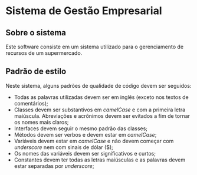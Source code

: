 # Sistema de Gestão Empresarial

## Sobre o sistema

Este software consiste em um sistema utilizado para o gerenciamento de recursos de um supermercado.

## Padrão de estilo

Neste sistema, alguns padrões de qualidade de código devem ser seguidos:

<ul>
    <li> Todas as palavras utilizadas devem ser em inglês (exceto nos textos de comentários);</li>
    <li> Classes devem ser substantivos em <i>camelCase</i> e com a primeira letra maiúscula. Abreviações e acrônimos devem ser evitados a fim de tornar os nomes mais claros;</li>
    <li> Interfaces devem seguir o mesmo padrão das classes;</li>
    <li> Métodos devem ser verbos e devem estar em <i>camelCase</i>;</li>
    <li> Variáveis devem estar em <i>camelCase</i> e não devem começar com <i>underscore</i> nem com sinais de dólar ($);</li>
    <li> Os nomes das variáveis devem ser significativos e curtos;</li>
    <li> Constantes devem ter todas as letras maiúsculas e as palavras devem estar separadas por <i>underscore</i>;</li>
</ul>
